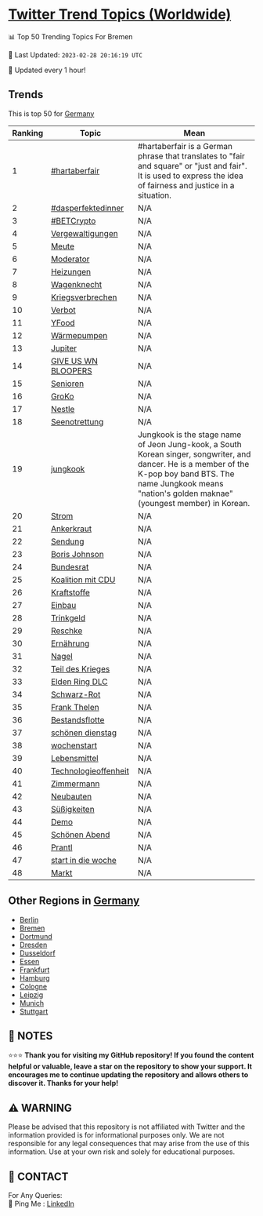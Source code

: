 [Twitter Trend Topics (Worldwide)](https://github.com/ErcinDedeoglu/Twitter-Trend-Topics)
==========


📊 Top 50 Trending Topics For Bremen

📆 Last Updated: `2023-02-28 20:16:19 UTC`

🔧 Updated every 1 hour!


## Trends

This is top 50 for [Germany](</Germany>)

| Ranking | Topic | Mean |
| ------- | ------------ | ------------ |
| 1 | [#hartaberfair](http://twitter.com/search?q=%23hartaberfair) | #hartaberfair is a German phrase that translates to "fair and square" or "just and fair". It is used to express the idea of fairness and justice in a situation. |
| 2 | [#dasperfektedinner](http://twitter.com/search?q=%23dasperfektedinner) | N/A |
| 3 | [#BETCrypto](http://twitter.com/search?q=%23BETCrypto) | N/A |
| 4 | [Vergewaltigungen](http://twitter.com/search?q=Vergewaltigungen) | N/A |
| 5 | [Meute](http://twitter.com/search?q=Meute) | N/A |
| 6 | [Moderator](http://twitter.com/search?q=Moderator) | N/A |
| 7 | [Heizungen](http://twitter.com/search?q=Heizungen) | N/A |
| 8 | [Wagenknecht](http://twitter.com/search?q=Wagenknecht) | N/A |
| 9 | [Kriegsverbrechen](http://twitter.com/search?q=Kriegsverbrechen) | N/A |
| 10 | [Verbot](http://twitter.com/search?q=Verbot) | N/A |
| 11 | [YFood](http://twitter.com/search?q=YFood) | N/A |
| 12 | [Wärmepumpen](http://twitter.com/search?q=W%c3%a4rmepumpen) | N/A |
| 13 | [Jupiter](http://twitter.com/search?q=Jupiter) | N/A |
| 14 | [GIVE US WN BLOOPERS](http://twitter.com/search?q=GIVE+US+WN+BLOOPERS) | N/A |
| 15 | [Senioren](http://twitter.com/search?q=Senioren) | N/A |
| 16 | [GroKo](http://twitter.com/search?q=GroKo) | N/A |
| 17 | [Nestle](http://twitter.com/search?q=Nestle) | N/A |
| 18 | [Seenotrettung](http://twitter.com/search?q=Seenotrettung) | N/A |
| 19 | [jungkook](http://twitter.com/search?q=jungkook) | Jungkook is the stage name of Jeon Jung-kook, a South Korean singer, songwriter, and dancer. He is a member of the K-pop boy band BTS. The name Jungkook means "nation's golden maknae" (youngest member) in Korean. |
| 20 | [Strom](http://twitter.com/search?q=Strom) | N/A |
| 21 | [Ankerkraut](http://twitter.com/search?q=Ankerkraut) | N/A |
| 22 | [Sendung](http://twitter.com/search?q=Sendung) | N/A |
| 23 | [Boris Johnson](http://twitter.com/search?q=Boris+Johnson) | N/A |
| 24 | [Bundesrat](http://twitter.com/search?q=Bundesrat) | N/A |
| 25 | [Koalition mit CDU](http://twitter.com/search?q=Koalition+mit+CDU) | N/A |
| 26 | [Kraftstoffe](http://twitter.com/search?q=Kraftstoffe) | N/A |
| 27 | [Einbau](http://twitter.com/search?q=Einbau) | N/A |
| 28 | [Trinkgeld](http://twitter.com/search?q=Trinkgeld) | N/A |
| 29 | [Reschke](http://twitter.com/search?q=Reschke) | N/A |
| 30 | [Ernährung](http://twitter.com/search?q=Ern%c3%a4hrung) | N/A |
| 31 | [Nagel](http://twitter.com/search?q=Nagel) | N/A |
| 32 | [Teil des Krieges](http://twitter.com/search?q=Teil+des+Krieges) | N/A |
| 33 | [Elden Ring DLC](http://twitter.com/search?q=Elden+Ring+DLC) | N/A |
| 34 | [Schwarz-Rot](http://twitter.com/search?q=Schwarz-Rot) | N/A |
| 35 | [Frank Thelen](http://twitter.com/search?q=Frank+Thelen) | N/A |
| 36 | [Bestandsflotte](http://twitter.com/search?q=Bestandsflotte) | N/A |
| 37 | [schönen dienstag](http://twitter.com/search?q=sch%c3%b6nen+dienstag) | N/A |
| 38 | [wochenstart](http://twitter.com/search?q=wochenstart) | N/A |
| 39 | [Lebensmittel](http://twitter.com/search?q=Lebensmittel) | N/A |
| 40 | [Technologieoffenheit](http://twitter.com/search?q=Technologieoffenheit) | N/A |
| 41 | [Zimmermann](http://twitter.com/search?q=Zimmermann) | N/A |
| 42 | [Neubauten](http://twitter.com/search?q=Neubauten) | N/A |
| 43 | [Süßigkeiten](http://twitter.com/search?q=S%c3%bc%c3%9figkeiten) | N/A |
| 44 | [Demo](http://twitter.com/search?q=Demo) | N/A |
| 45 | [Schönen Abend](http://twitter.com/search?q=Sch%c3%b6nen+Abend) | N/A |
| 46 | [Prantl](http://twitter.com/search?q=Prantl) | N/A |
| 47 | [start in die woche](http://twitter.com/search?q=start+in+die+woche) | N/A |
| 48 | [Markt](http://twitter.com/search?q=Markt) | N/A |



## Other Regions in [Germany](</Germany>)

* [Berlin](</Germany/Berlin.md>)
* [Bremen](</Germany/Bremen.md>)
* [Dortmund](</Germany/Dortmund.md>)
* [Dresden](</Germany/Dresden.md>)
* [Dusseldorf](</Germany/Dusseldorf.md>)
* [Essen](</Germany/Essen.md>)
* [Frankfurt](</Germany/Frankfurt.md>)
* [Hamburg](</Germany/Hamburg.md>)
* [Cologne](</Germany/Cologne.md>)
* [Leipzig](</Germany/Leipzig.md>)
* [Munich](</Germany/Munich.md>)
* [Stuttgart](</Germany/Stuttgart.md>)



## 📝 NOTES

⭐⭐⭐ **Thank you for visiting my GitHub repository! If you found the content helpful or valuable, leave a star on the repository to show your support. It encourages me to continue updating the repository and allows others to discover it. Thanks for your help!**


## ⚠️ WARNING

Please be advised that this repository is not affiliated with Twitter and the information provided is for informational purposes only. We are not responsible for any legal consequences that may arise from the use of this information. Use at your own risk and solely for educational purposes.


## 📨 CONTACT

 For Any Queries:  
            🏓 Ping Me : [LinkedIn](https://www.linkedin.com/in/ercindedeoglu/)
